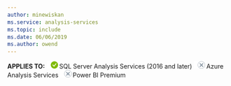 ```yaml
---
author: minewiskan
ms.service: analysis-services  
ms.topic: include
ms.date: 06/06/2019
ms.author: owend
---
```


**APPLIES TO:** ![yes](media/yes.png)SQL Server Analysis Services (2016 and later) ![no](media/no.png)Azure Analysis Services ![no](media/no.png)Power BI Premium